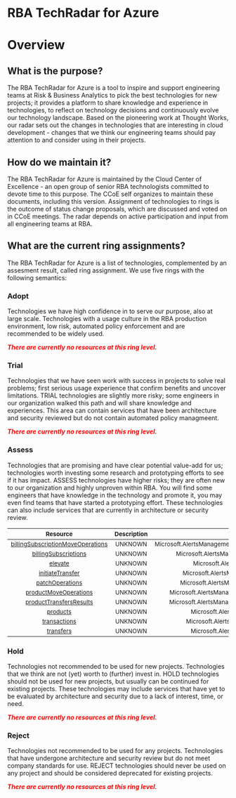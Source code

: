 
RBA TechRadar for Azure
=======================

# Overview

## What is the purpose?


The RBA TechRadar for Azure is a tool to inspire and support engineering teams at Risk & Business Analytics to pick the best technologies for new projects; it provides a platform to share knowledge and experience in technologies, to reflect on technology decisions and continuously evolve our technology landscape.  Based on the pioneering work at Thought Works, our radar sets out the changes in technologies that are interesting in cloud development - changes that we think our engineering teams should pay attention to and consider using in their projects.
## How do we maintain it?


The RBA TechRadar for Azure is maintained by the Cloud Center of Excellence - an open group of senior RBA technologists committed to devote time to this purpose.  The CCoE self organizes to maintain these documents, including this version.  Assignment of technologies to rings is the outcome of status change proposals, which are discussed and voted on in CCoE meetings.  The radar depends on active participation and input from all engineering teams at RBA.
## What are the current ring assignments?


The RBA TechRadar for Azure is a list of technologies, complemented by an assesment result, called ring assignment.  We use five rings with the following semantics:
### Adopt


Technologies we have high confidence in to serve our purpose, also at large scale.  Technologies with a usage culture in the RBA production environment, low risk, automated policy enforcement and are recommended to be widely used.  
  
***<font color="red"> There are currently no resources at this ring level. </font>***
### Trial


Technologies that we have seen work with success in projects to solve real problems;  first serious usage experience that confirm benefits and uncover limitations.  TRIAL technologies are slightly more risky; some engineers in our organization walked this path and will share knowledge and experiences.  This area can contain services that have been architecture and security reviewed but do not contain automated policy managmeent.  
  
***<font color="red"> There are currently no resources at this ring level. </font>***
### Assess


Technologies that are promising and have clear potential value-add for us; technologies worth investing some research and prototyping efforts to see if it has impact.  ASSESS technologies have higher risks;  they are often new to our organization and highly unproven within RBA.  You will find some engineers that have knowledge in the technology and promote it, you may even find teams that have started a prototyping effort.  These technologies can also include services that are currently in architecture or security review.  

|<sub>Resource</sub>|<sub>Description</sub>|<sub>Path</sub>|<sub>Status</sub>|
| :---: | :---: | :---: | :---: |
|<sub>[billingSubscriptionMoveOperations](https://github.com/openrba/python-azure-techradar/tree/master/Microsoft.AlertsManagement/billingAccounts/invoiceSections/billingSubscriptionMoveOperations)</sub>|<sub>UNKNOWN</sub>|<sub>Microsoft.AlertsManagement/billingAccounts/invoiceSections/billingSubscriptionMoveOperations</sub>|<sub>ASSESS</sub>|
|<sub>[billingSubscriptions](https://github.com/openrba/python-azure-techradar/tree/master/Microsoft.AlertsManagement/billingAccounts/invoiceSections/billingSubscriptions)</sub>|<sub>UNKNOWN</sub>|<sub>Microsoft.AlertsManagement/billingAccounts/invoiceSections/billingSubscriptions</sub>|<sub>ASSESS</sub>|
|<sub>[elevate](https://github.com/openrba/python-azure-techradar/tree/master/Microsoft.AlertsManagement/billingAccounts/invoiceSections/elevate)</sub>|<sub>UNKNOWN</sub>|<sub>Microsoft.AlertsManagement/billingAccounts/invoiceSections/elevate</sub>|<sub>ASSESS</sub>|
|<sub>[initiateTransfer](https://github.com/openrba/python-azure-techradar/tree/master/Microsoft.AlertsManagement/billingAccounts/invoiceSections/initiateTransfer)</sub>|<sub>UNKNOWN</sub>|<sub>Microsoft.AlertsManagement/billingAccounts/invoiceSections/initiateTransfer</sub>|<sub>ASSESS</sub>|
|<sub>[patchOperations](https://github.com/openrba/python-azure-techradar/tree/master/Microsoft.AlertsManagement/billingAccounts/invoiceSections/patchOperations)</sub>|<sub>UNKNOWN</sub>|<sub>Microsoft.AlertsManagement/billingAccounts/invoiceSections/patchOperations</sub>|<sub>ASSESS</sub>|
|<sub>[productMoveOperations](https://github.com/openrba/python-azure-techradar/tree/master/Microsoft.AlertsManagement/billingAccounts/invoiceSections/productMoveOperations)</sub>|<sub>UNKNOWN</sub>|<sub>Microsoft.AlertsManagement/billingAccounts/invoiceSections/productMoveOperations</sub>|<sub>ASSESS</sub>|
|<sub>[productTransfersResults](https://github.com/openrba/python-azure-techradar/tree/master/Microsoft.AlertsManagement/billingAccounts/invoiceSections/productTransfersResults)</sub>|<sub>UNKNOWN</sub>|<sub>Microsoft.AlertsManagement/billingAccounts/invoiceSections/productTransfersResults</sub>|<sub>ASSESS</sub>|
|<sub>[products](https://github.com/openrba/python-azure-techradar/tree/master/Microsoft.AlertsManagement/billingAccounts/invoiceSections/products)</sub>|<sub>UNKNOWN</sub>|<sub>Microsoft.AlertsManagement/billingAccounts/invoiceSections/products</sub>|<sub>ASSESS</sub>|
|<sub>[transactions](https://github.com/openrba/python-azure-techradar/tree/master/Microsoft.AlertsManagement/billingAccounts/invoiceSections/transactions)</sub>|<sub>UNKNOWN</sub>|<sub>Microsoft.AlertsManagement/billingAccounts/invoiceSections/transactions</sub>|<sub>ASSESS</sub>|
|<sub>[transfers](https://github.com/openrba/python-azure-techradar/tree/master/Microsoft.AlertsManagement/billingAccounts/invoiceSections/transfers)</sub>|<sub>UNKNOWN</sub>|<sub>Microsoft.AlertsManagement/billingAccounts/invoiceSections/transfers</sub>|<sub>ASSESS</sub>|

### Hold


Technologies not recommended to be used for new projects. Technologies that we think are not (yet) worth to (further) invest in.  HOLD technologies should not be used for new projects, but usually can be continued for existing projects.  These technologies may include services that have yet to be evaluated by architecture and security due to a lack of interest, time, or need.  
  
***<font color="red"> There are currently no resources at this ring level. </font>***
### Reject


Technologies not recommended to be used for any projects. Technologies that have undergone architecture and security review but do not meet company standards for use.  REJECT technologies should never be used on any project and should be considered deprecated for existing projects.  
  
***<font color="red"> There are currently no resources at this ring level. </font>***